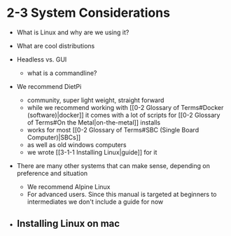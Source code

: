 # 2-3 System Considerations

- What is Linux and why are we using it?
- What are cool distributions
- Headless vs. GUI
	- what is a commandline?





- We recommend DietPi
	- community, super light weight, straight forward
	- while we recommend working with [[0-2 Glossary of Terms#Docker (software)|docker]] it comes with a lot of scripts for [[0-2 Glossary of Terms#On the Metal|on-the-metal]] installs
	- works for most [[0-2 Glossary of Terms#SBC (Single Board Computer)|SBCs]]
	- as well as old windows computers
	- we wrote [[3-1-1 Installing Linux|guide]] for it
- There are many other systems that can make sense, depending on preference and situation
	- We recommend Alpine Linux
	- For advanced users. Since this manual is targeted at beginners to intermediates we don't include a guide for now
- Installing Linux on mac
	-
